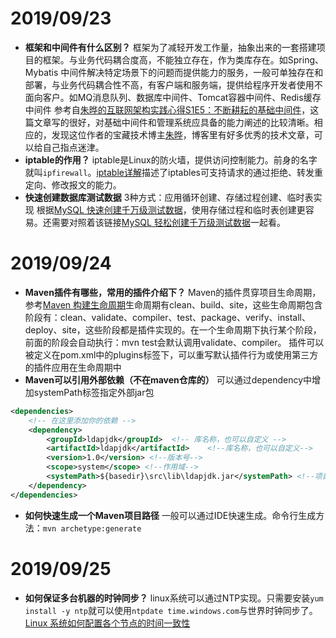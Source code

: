 # 2019/09/23
- **框架和中间件有什么区别？**
框架为了减轻开发工作量，抽象出来的一套搭建项目的框架。与业务代码耦合度高，不能独立存在，作为类库存在。如Spring、Mybatis
中间件解决特定场景下的问题而提供能力的服务，一般可单独存在和部署，与业务代码耦合性不高，有客户端和服务端，提供给程序开发者使用不面向客户。如MQ消息队列、数据库中间件、Tomcat容器中间件、Redis缓存中间件
参考自[朱晔的互联网架构实践心得S1E5：不断耕耘的基础中间件](https://blog.csdn.net/ahilll/article/details/82720861)，这篇文章写的很好，对基础中间件和管理系统应具备的能力阐述的比较清晰。相应的，发现这位作者的宝藏技术博主[朱晔](https://juejin.im/user/5ba37b9de51d450e7428affe/posts)，博客里有好多优秀的技术文章，可以给自己指点迷津。
- **iptable的作用？**
iptable是Linux的防火墙，提供访问控制能力。前身的名字就叫`ipfirewall`。[iptable详解](https://blog.csdn.net/qq_21816375/article/details/78210989)描述了iptables可支持请求的通过拒绝、转发重定向、修改报文的能力。
- **快速创建数据库测试数据**
3种方式：应用循环创建、存储过程创建、临时表实现
根据[MySQL 快速创建千万级测试数据](https://juejin.im/post/5ce372c36fb9a07ef63fb191)，使用存储过程和临时表创建更容易。还需要对照着该链接[MySQL 轻松创建千万级测试数据](https://windmt.com/2018/05/04/mysql-easily-generate-millions-of-test-data/)一起看。
# 2019/09/24
- **Maven插件有哪些，常用的插件介绍下？**
Maven的插件贯穿项目生命周期，参考[Maven 构建生命周期](https://www.runoob.com/maven/maven-build-life-cycle.html)生命周期有clean、build、site，这些生命周期包含阶段有：clean、validate、compiler、test、package、verify、install、deploy、site，这些阶段都是插件实现的。在一个生命周期下执行某个阶段，前面的阶段会自动执行：mvn test会默认调用validate、compiler。
插件可以被定义在pom.xml中的plugins标签下，可以重写默认插件行为或使用第三方的插件应用在生命周期中
- **Maven可以引用外部依赖（不在maven仓库的）**
可以通过dependency中增加systemPath标签指定外部jar包
```xml
<dependencies>
    <!-- 在这里添加你的依赖 -->
    <dependency>
        <groupId>ldapjdk</groupId>  <!-- 库名称，也可以自定义 -->
        <artifactId>ldapjdk</artifactId>    <!--库名称，也可以自定义-->
        <version>1.0</version> <!--版本号-->
        <scope>system</scope> <!--作用域-->
        <systemPath>${basedir}\src\lib\ldapjdk.jar</systemPath> <!--项目根目录下的lib文件夹下-->
    </dependency> 
</dependencies>
```
- **如何快速生成一个Maven项目路径**
一般可以通过IDE快速生成。命令行生成方法：`mvn archetype:generate`
# 2019/09/25
- **如何保证多台机器的时钟同步？**
linux系统可以通过NTP实现。只需要安装`yum install -y ntp`就可以使用`ntpdate time.windows.com`与世界时钟同步了。[Linux 系统如何配置各个节点的时间一致性](https://help.finereport.com/doc-view-2727.html)